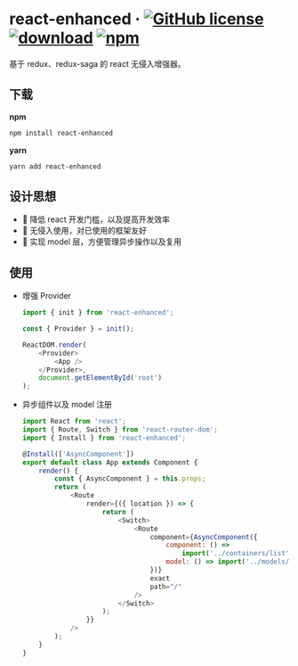 # react-enhanced &middot; [![GitHub license](https://img.shields.io/badge/license-MIT-blue.svg)](https://github.com/facebook/react/blob/master/LICENSE) [![download](https://img.shields.io/npm/dm/react-enhanced.svg)](https://www.npmjs.com/search?q=react-enhanced) [![npm](https://img.shields.io/npm/v/react-enhanced.svg)](https://www.npmjs.com/search?q=react-enhanced)

基于 redux、redux-saga 的 react 无侵入增强器。

## 下载

**npm**

```bash
npm install react-enhanced
```

**yarn**

```bash
yarn add react-enhanced
```

## 设计思想

*    降低 react 开发门槛，以及提高开发效率
*    无侵入使用，对已使用的框架友好
*    实现 model 层，方便管理异步操作以及复用

## 使用

*   增强 Provider

    ```js
    import { init } from 'react-enhanced';

    const { Provider } = init();

    ReactDOM.render(
        <Provider>
            <App />
        </Provider>,
        document.getElementById('root')
    );
    ```

-   异步组件以及 model 注册

    ```js
    import React from 'react';
    import { Route, Switch } from 'react-router-dom';
    import { Install } from 'react-enhanced';

    @Install(['AsyncComponent'])
    export default class App extends Component {
        render() {
            const { AsyncComponent } = this.props;
            return (
                <Route
                    render={({ location }) => {
                        return (
                            <Switch>
                                <Route
                                    component={AsyncComponent({
                                        component: () =>
                                            import('../containers/list'),
                                        model: () => import('../models/list')
                                    })}
                                    exact
                                    path="/"
                                />
                            </Switch>
                        );
                    }}
                />
            );
        }
    }
    ```
